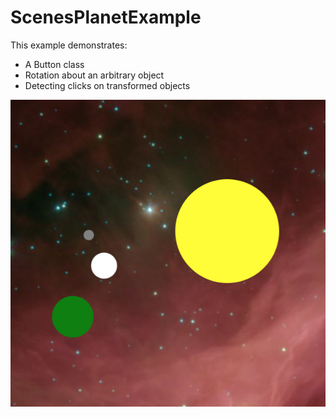 # ScenesPlanetExample

This example demonstrates:
* A Button class
* Rotation about an arbitrary object
* Detecting clicks on transformed objects

![Image of Scenes Planet Example](images/ScenesPlanetsExample.png)

